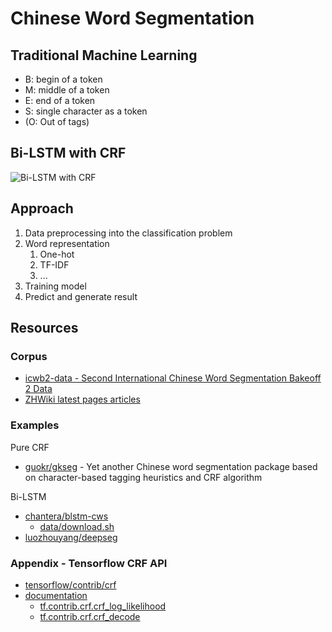 # Chinese Word Segmentation

## Traditional Machine Learning

* B: begin of a token
* M: middle of a token
* E: end of a token
* S: single character as a token
* (O: Out of tags)

## Bi-LSTM with CRF

![Bi-LSTM with CRF](https://pic1.zhimg.com/80/v2-aad7ef8156b33c51efeb0f7f4b6f614d_hd.jpg)

## Approach

1. Data preprocessing into the classification problem
2. Word representation
   1. One-hot
   2. TF-IDF
   3. ...
3. Training model
4. Predict and generate result

## Resources

### Corpus

* [icwb2-data - Second International Chinese Word Segmentation Bakeoff 2 Data](http://sighan.cs.uchicago.edu/bakeoff2005/)
* [ZHWiki latest pages articles](https://dumps.wikimedia.org/zhwiki/latest/zhwiki-latest-pages-articles.xml.bz2)

### Examples

Pure CRF

* [guokr/gkseg](https://github.com/guokr/gkseg) - Yet another Chinese word segmentation package based on character-based tagging heuristics and CRF algorithm

Bi-LSTM

* [chantera/blstm-cws](https://github.com/chantera/blstm-cws)
  * [data/download.sh](https://github.com/chantera/blstm-cws/blob/master/data/download.sh)
* [luozhouyang/deepseg](https://github.com/luozhouyang/deepseg)

### Appendix - Tensorflow CRF API

* [tensorflow/contrib/crf](https://github.com/tensorflow/tensorflow/tree/master/tensorflow/contrib/crf)
* [documentation](https://www.tensorflow.org/api_docs/python/tf/contrib/crf)
  * [tf.contrib.crf.crf_log_likelihood](https://www.tensorflow.org/api_docs/python/tf/contrib/crf/crf_log_likelihood)
  * [tf.contrib.crf.crf_decode](https://www.tensorflow.org/api_docs/python/tf/contrib/crf/crf_decode)

